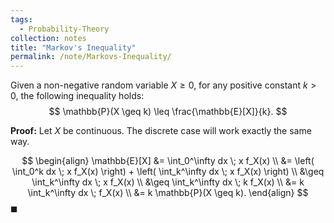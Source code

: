 ```yaml
---
tags:
  - Probability-Theory
collection: notes
title: "Markov's Inequality"
permalink: /note/Markovs-Inequality/
---
```

Given a non-negative random variable $X \geq 0$, for any positive constant $k > 0$, the following inequality holds:
$$
\mathbb{P}(X \geq k) \leq \frac{\mathbb{E}[X]}{k}.
$$

**Proof:**
Let $X$ be continuous. The discrete case will work exactly the same way.

$$
\begin{align}
\mathbb{E}[X] &= \int_0^\infty dx \; x f_X(x) \\
&= \left( \int_0^k dx \; x f_X(x) \right) + \left( \int_k^\infty dx \; x f_X(x) \right) \\
&\geq \int_k^\infty dx \; x f_X(x) \\
&\geq \int_k^\infty dx \; k f_X(x) \\
&= k \int_k^\infty dx \; f_X(x) \\
&= k \mathbb{P}(X \geq k).
\end{align}
$$
$\blacksquare$
